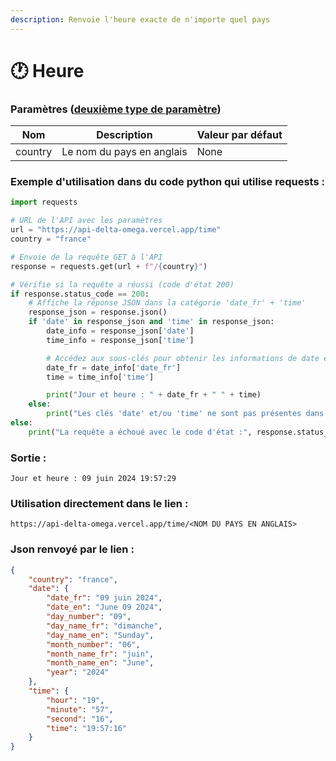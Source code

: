 ```yaml
---
description: Renvoie l'heure exacte de n'importe quel pays
---
```


# 🕐 Heure



### Paramètres ([deuxième type de paramètre](../../utilisation/exemple-dutilisation.md#il-existe-un-deuxieme-type-de-parametre))&#x20;

| Nom     | Description               | Valeur par défaut |
| ------- | ------------------------- | ----------------- |
| country | Le nom du pays en anglais | None              |

### Exemple d'utilisation dans du code python qui utilise requests :

```python
import requests

# URL de l'API avec les paramètres
url = "https://api-delta-omega.vercel.app/time"
country = "france"

# Envoie de la requête GET à l'API
response = requests.get(url + f"/{country}")

# Vérifie si la requête a réussi (code d'état 200)
if response.status_code == 200:
    # Affiche la réponse JSON dans la catégorie 'date_fr' + 'time'
    response_json = response.json()
    if 'date' in response_json and 'time' in response_json:
        date_info = response_json['date']
        time_info = response_json['time']

        # Accédez aux sous-clés pour obtenir les informations de date et d'heure
        date_fr = date_info['date_fr']
        time = time_info['time']

        print("Jour et heure : " + date_fr + " " + time)
    else:
        print("Les clés 'date' et/ou 'time' ne sont pas présentes dans la réponse JSON.")
else:
    print("La requête a échoué avec le code d'état :", response.status_code)
```

### Sortie :&#x20;

```
Jour et heure : 09 juin 2024 19:57:29
```

### Utilisation directement dans le lien :

```
https://api-delta-omega.vercel.app/time/<NOM DU PAYS EN ANGLAIS>
```

### Json renvoyé par le lien :

```json
{
    "country": "france",
    "date": {
        "date_fr": "09 juin 2024",
        "date_en": "June 09 2024",
        "day_number": "09",
        "day_name_fr": "dimanche",
        "day_name_en": "Sunday",
        "month_number": "06",
        "month_name_fr": "juin",
        "month_name_en": "June",
        "year": "2024"
    },
    "time": {
        "hour": "19",
        "minute": "57",
        "second": "16",
        "time": "19:57:16"
    }
}
```
